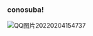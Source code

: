 ### conosuba!

![QQ图片20220204154737](https://user-images.githubusercontent.com/47939948/178638875-3cfbeee9-2b6e-489d-af6f-8a0c155634a8.jpg)
